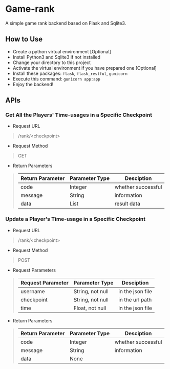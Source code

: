 # Game-rank

A simple game rank backend based on Flask and Sqlite3.

## How to Use

- Create a python virtual environment \[Optional\]
- Install Python3 and Sqlite3 if not installed
- Change your directory to this project
- Activate the virtual environment if you have prepared one \[Optional\]
- Install these packages: `flask`, `flask_restful`, `gunicorn`
- Execute this command: `gunicorn app:app`
- Enjoy the backend!

## APIs

### Get All the Players' Time-usages in a Specific Checkpoint

- Request URL

> /rank/\<checkpoint\>

- Request Method

> GET

- Return Parameters

> | Return Parameter | Parameter Type | Desciption         |
> | ---------------- | -------------- | ------------------ |
> | code             | Integer        | whether successful |
> | message          | String         | information        |
> | data             | List           | result data        |

### Update a Player's Time-usage in a Specific Checkpoint

- Request URL

> /rank/\<checkpoint\>

- Request Method

> POST

- Request Parameters

> | Request Parameter | Parameter Type   | Desciption         |
> | ----------------- | ---------------- | ------------------ |
> | username          | String, not null | in the json file   |
> | checkpoint        | String, not null | in the url path    |
> | time              | Float, not null  | in the json file   |

- Return Parameters

> | Return Parameter | Parameter Type | Desciption         |
> | ---------------- | -------------- | ------------------ |
> | code             | Integer        | whether successful |
> | message          | String         | information        |
> | data             | None           |                    |

